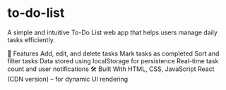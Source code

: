 # to-do-list
A simple and intuitive To-Do List web app that helps users manage daily tasks efficiently.

🚀 Features
Add, edit, and delete tasks
Mark tasks as completed
Sort and filter tasks
Data stored using localStorage for persistence
Real-time task count and user notifications
🛠️ Built With
HTML, CSS, JavaScript
React (CDN version) – for dynamic UI rendering
